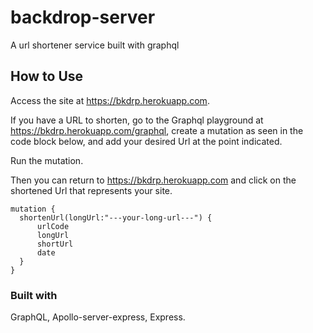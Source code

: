 # backdrop-server
A url shortener service built with graphql

## How to Use

Access the site at https://bkdrp.herokuapp.com.

If you have a URL to shorten, go to the Graphql playground at https://bkdrp.herokuapp.com/graphql,
create a mutation as seen in the code block below, and add your desired Url at the point indicated. 

Run the mutation.

Then you can return to https://bkdrp.herokuapp.com and click on the shortened Url that represents your site.

```
mutation {
  shortenUrl(longUrl:"---your-long-url---") {
      urlCode
      longUrl
      shortUrl
      date
  }
}

```




### Built with

GraphQL, Apollo-server-express, Express.
